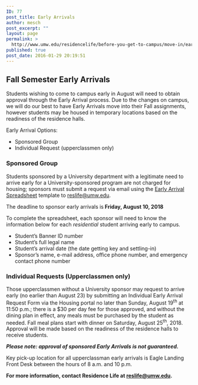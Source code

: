 ```yaml
---
ID: 77
post_title: Early Arrivals
author: mesch
post_excerpt: ""
layout: page
permalink: >
  http://www.umw.edu/residencelife/before-you-get-to-campus/move-in/early-arrivals/
published: true
post_date: 2016-01-29 20:19:51
---
```

<h2>Fall Semester Early Arrivals</h2>
Students wishing to come to campus early in August will need to obtain approval through the Early Arrival process. Due to the changes on campus, we will do our best to have Early Arrivals move into their Fall assignments, however students may be housed in temporary locations based on the readiness of the residence halls.

Early Arrival Options:
<ul>
 	<li>Sponsored Group</li>
 	<li>Individual Request (upperclassmen only)</li>
</ul>
<h3><strong>Sponsored Group</strong></h3>
Students sponsored by a University department with a legitimate need to arrive early for a University-sponsored program are not charged for housing; sponsors must submit a request via email using the <a href="http://www.umw.edu/residencelife/wp-content/uploads/sites/30/2016/01/EarlyArrivalSpreadsheet.xlsx">Early Arrival Spreadsheet</a> template to <a href="mailto:reslife@umw.edu">reslife@umw.edu</a>.

The deadline to sponsor early arrivals is<strong> Friday, August 10, 2018</strong>

To complete the spreadsheet, each sponsor will need to know the information below for each <em>residential</em> student arriving early to campus.
<ul>
 	<li>Student’s Banner ID number</li>
 	<li>Student’s full legal name</li>
 	<li>Student’s arrival date (the date getting key and settling-in)</li>
 	<li>Sponsor’s name, e-mail address, office phone number, and emergency contact phone number</li>
</ul>
<h3>Individual Requests (Upperclassmen only)</h3>
Those upperclassmen without a University sponsor may request to arrive early (no earlier than August 23) by submitting an Individual Early Arrival Request Form via the Housing portal no later than Sunday, August 19<sup>th</sup> at 11:50 p.m.; there is a $30 per day fee for those approved, and without the dining plan in effect, any meals must be purchased by the student as needed. Fall meal plans start with dinner on Saturday, August 25<sup>th</sup>, 2018. Approval will be made based on the readiness of the residence halls to receive students.

<b><i>Please note: approval of sponsored Early Arrivals is not guaranteed.</i></b>

Key pick-up location for all upperclassman early arrivals is Eagle Landing Front Desk between the hours of 8 a.m. and 10 p.m.

<strong>For more information, contact Residence Life at </strong><a href="mailto:reslife@umw.edu"><strong>reslife@umw.edu</strong></a><strong>.</strong>

&nbsp;